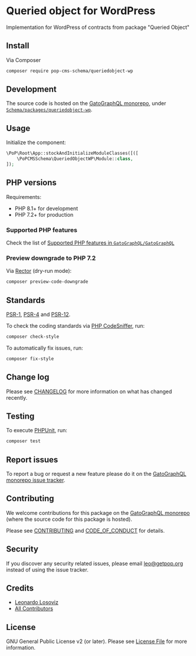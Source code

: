 # Queried object for WordPress

<!--
[![Build Status][ico-travis]][link-travis]
[![Quality Score][ico-code-quality]][link-code-quality]
[![Software License][ico-license]](LICENSE.md)
[![Latest Version on Packagist][ico-version]][link-packagist]
[![Coverage Status][ico-scrutinizer]][link-scrutinizer]
[![Total Downloads][ico-downloads]][link-downloads]
-->

Implementation for WordPress of contracts from package "Queried Object"

## Install

Via Composer

``` bash
composer require pop-cms-schema/queriedobject-wp
```

## Development

The source code is hosted on the [GatoGraphQL monorepo](https://github.com/GatoGraphQL/GatoGraphQL), under [`Schema/packages/queriedobject-wp`](https://github.com/GatoGraphQL/GatoGraphQL/tree/master/layers/Schema/packages/queriedobject-wp).

## Usage

Initialize the component:

``` php
\PoP\Root\App::stockAndInitializeModuleClasses([([
    \PoPCMSSchema\QueriedObjectWP\Module::class,
]);
```

## PHP versions

Requirements:

- PHP 8.1+ for development
- PHP 7.2+ for production

### Supported PHP features

Check the list of [Supported PHP features in `GatoGraphQL/GatoGraphQL`](https://github.com/GatoGraphQL/GatoGraphQL/blob/master/docs/supported-php-features.md)

### Preview downgrade to PHP 7.2

Via [Rector](https://github.com/rectorphp/rector) (dry-run mode):

```bash
composer preview-code-downgrade
```

## Standards

[PSR-1](https://www.php-fig.org/psr/psr-1), [PSR-4](https://www.php-fig.org/psr/psr-4) and [PSR-12](https://www.php-fig.org/psr/psr-12).

To check the coding standards via [PHP CodeSniffer](https://github.com/squizlabs/PHP_CodeSniffer), run:

``` bash
composer check-style
```

To automatically fix issues, run:

``` bash
composer fix-style
```

## Change log

Please see [CHANGELOG](CHANGELOG.md) for more information on what has changed recently.

## Testing

To execute [PHPUnit](https://phpunit.de/), run:

``` bash
composer test
```

## Report issues

To report a bug or request a new feature please do it on the [GatoGraphQL monorepo issue tracker](https://github.com/GatoGraphQL/GatoGraphQL/issues).

## Contributing

We welcome contributions for this package on the [GatoGraphQL monorepo](https://github.com/GatoGraphQL/GatoGraphQL) (where the source code for this package is hosted).

Please see [CONTRIBUTING](CONTRIBUTING.md) and [CODE_OF_CONDUCT](CODE_OF_CONDUCT.md) for details.

## Security

If you discover any security related issues, please email leo@getpop.org instead of using the issue tracker.

## Credits

- [Leonardo Losoviz][link-author]
- [All Contributors][link-contributors]

## License

GNU General Public License v2 (or later). Please see [License File](LICENSE.md) for more information.

[ico-version]: https://img.shields.io/packagist/v/pop-cms-schema/queriedobject-wp.svg?style=flat-square
[ico-license]: https://img.shields.io/badge/license-GPLv2-brightgreen.svg?style=flat-square
[ico-travis]: https://img.shields.io/travis/pop-cms-schema/queriedobject-wp/master.svg?style=flat-square
[ico-scrutinizer]: https://img.shields.io/scrutinizer/coverage/g/pop-cms-schema/queriedobject-wp.svg?style=flat-square
[ico-code-quality]: https://img.shields.io/scrutinizer/g/pop-cms-schema/queriedobject-wp.svg?style=flat-square
[ico-downloads]: https://img.shields.io/packagist/dt/pop-cms-schema/queriedobject-wp.svg?style=flat-square

[link-packagist]: https://packagist.org/packages/pop-cms-schema/queriedobject-wp
[link-travis]: https://travis-ci.org/pop-cms-schema/queriedobject-wp
[link-scrutinizer]: https://scrutinizer-ci.com/g/pop-cms-schema/queriedobject-wp/code-structure
[link-code-quality]: https://scrutinizer-ci.com/g/pop-cms-schema/queriedobject-wp
[link-downloads]: https://packagist.org/packages/pop-cms-schema/queriedobject-wp
[link-author]: https://github.com/leoloso
[link-contributors]: ../../../../../../contributors
